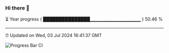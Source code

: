 ### Hi there 👋

⏳ Year progress { ███████████████▁▁▁▁▁▁▁▁▁▁▁▁▁▁▁ } 50.46 %

---

⏰ Updated on Wed, 03 Jul 2024 16:41:37 GMT

![Progress Bar CI](https://github.com/IshwaranRudhara/GIT-ACTION/workflows/Progress%20Bar%20CI/badge.svg)
